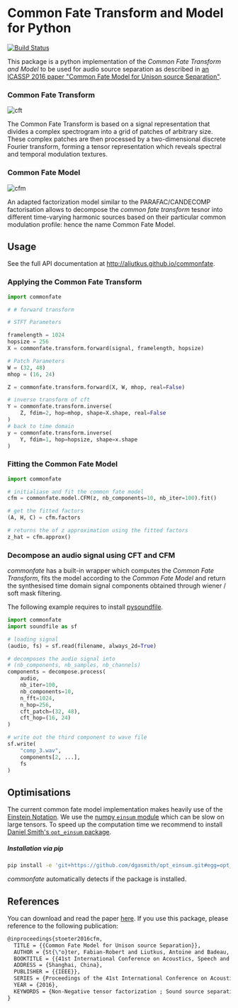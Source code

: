 # Common Fate Transform and Model for Python

[![Build Status](https://travis-ci.org/aliutkus/commonfate.svg?branch=master)](https://travis-ci.org/aliutkus/commonfate)

This package is a python implementation of the _Common Fate Transform and Model_ to be used for audio source separation as described in [an ICASSP 2016 paper "Common Fate Model for Unison source Separation"](https://hal.archives-ouvertes.fr/hal-01248012/file/common_fate_icassp2016.pdf).

### Common Fate Transform

![cft](https://cloud.githubusercontent.com/assets/72940/13906318/5de230a0-ef0e-11e5-8447-3a2f1600a22a.png)

The Common Fate Transform is based on a signal representation that divides a complex spectrogram into a grid of patches of arbitrary size. These complex patches are then processed by a two-dimensional discrete Fourier transform, forming a tensor representation which reveals spectral and temporal modulation textures.

### Common Fate Model

![cfm](https://cloud.githubusercontent.com/assets/72940/13906456/402211d6-ef11-11e5-8103-12944f5404f4.png)

An adapted factorization model similar to the PARAFAC/CANDECOMP factorisation allows to decompose the _common fate transform_ tesnor into different time-varying harmonic sources based on their particular common modulation profile: hence the name Common Fate Model.

## Usage

See the full API documentation at http://aliutkus.github.io/commonfate.

### Applying the Common Fate Transform

```python
import commonfate

# # forward transform

# STFT Parameters

framelength = 1024
hopsize = 256
X = commonfate.transform.forward(signal, framelength, hopsize)

# Patch Parameters
W = (32, 48)
mhop = (16, 24)

Z = commonfate.transform.forward(X, W, mhop, real=False)

# inverse transform of cft
Y = commonfate.transform.inverse(
    Z, fdim=2, hop=mhop, shape=X.shape, real=False
)
# back to time domain
y = commonfate.transform.inverse(
    Y, fdim=1, hop=hopsize, shape=x.shape
)

```

### Fitting the Common Fate Model

```python
import commonfate

# initialiase and fit the common fate model
cfm = commonfate.model.CFM(z, nb_components=10, nb_iter=100).fit()

# get the fitted factors
(A, H, C) = cfm.factors

# returns the of z approximation using the fitted factors
z_hat = cfm.approx()
```

### Decompose an audio signal using CFT and CFM

_commonfate_ has a built-in wrapper which computes the _Common Fate Transform_,
fits the model according to the _Common Fate Model_ and return the synthesised
time domain signal components obtained through wiener / soft mask filtering.

The following example requires to install [pysoundfile](https://github.com/bastibe/PySoundFile).

```python
import commonfate
import soundfile as sf

# loading signal
(audio, fs) = sf.read(filename, always_2d=True)

# decomposes the audio signal into
# (nb_components, nb_samples, nb_channels)
components = decompose.process(
    audio,
    nb_iter=100,
    nb_components=10,
    n_fft=1024,
    n_hop=256,
    cft_patch=(32, 48),
    cft_hop=(16, 24)
)

# write out the third component to wave file
sf.write(
    "comp_3.wav",
    components[2, ...],
    fs
)
```

## Optimisations

The current common fate model implementation makes heavily use of the [Einstein Notation](https://en.wikipedia.org/wiki/Einstein_notation). We use the [numpy ```einsum``` module](http://docs.scipy.org/doc/numpy-1.10.0/reference/generated/numpy.einsum.html
) which can be slow on large tensors. To speed up the computation time we recommend to install [Daniel Smith's ```opt_einsum``` package](https://github.com/dgasmith/opt_einsum).

##### Installation via pip
```bash
pip install -e 'git+https://github.com/dgasmith/opt_einsum.git#egg=opt_einsum'
```

_commonfate_ automatically detects if the package is installed.

## References

You can download and read the paper [here](https://hal.archives-ouvertes.fr/hal-01248012/file/common_fate_icassp2016.pdf).
If you use this package, please reference to the following publication:

```tex
@inproceedings{stoeter2016cfm,
  TITLE = {{Common Fate Model for Unison source Separation}},
  AUTHOR = {St{\"o}ter, Fabian-Robert and Liutkus, Antoine and Badeau, Roland and Edler, Bernd and Magron, Paul},
  BOOKTITLE = {{41st International Conference on Acoustics, Speech and Signal Processing (ICASSP)}},
  ADDRESS = {Shanghai, China},
  PUBLISHER = {{IEEE}},
  SERIES = {Proceedings of the 41st International Conference on Acoustics, Speech and Signal Processing (ICASSP)},
  YEAR = {2016},
  KEYWORDS = {Non-Negative tensor factorization ; Sound source separation ; Common Fate Model},
}
```
